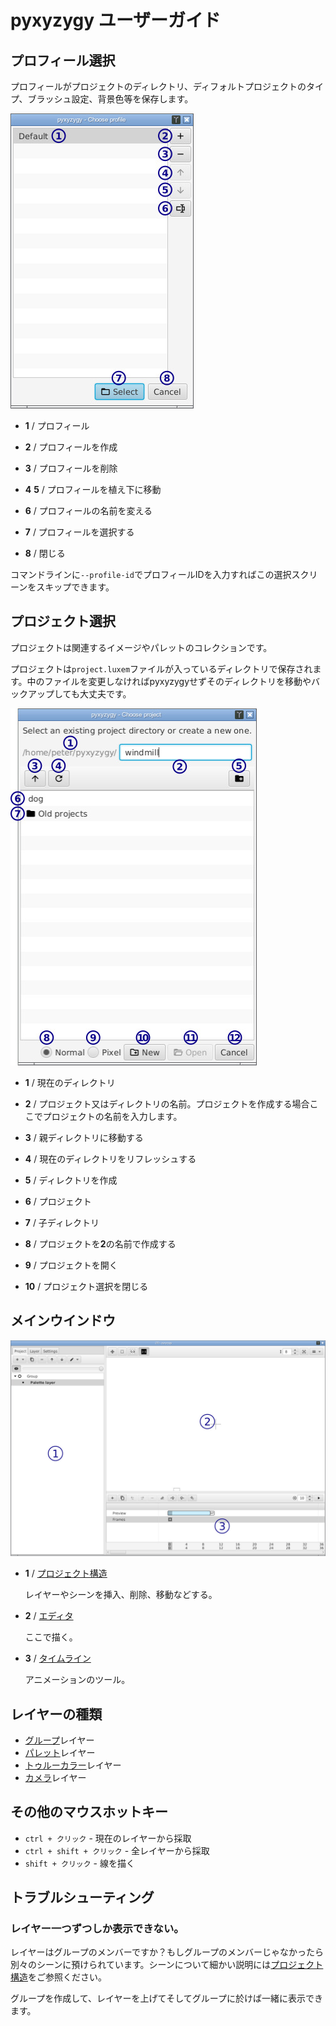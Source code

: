 # pyxyzygy ユーザーガイド

## プロフィール選択

プロフィールがプロジェクトのディレクトリ、ディフォルトプロジェクトのタイプ、ブラッシュ設定、背景色等を保存します。

![Profile select](../../docs/newprofile.jpg)

- **1** / プロフィール

- **2** / プロフィールを作成

- **3** / プロフィールを削除

- **4** **5** / プロフィールを植え下に移動

- **6** / プロフィールの名前を変える

- **7** / プロフィールを選択する

- **8** / 閉じる

コマンドラインに`--profile-id`でプロフィールIDを入力すればこの選択スクリーンをスキップできます。

## プロジェクト選択

プロジェクトは関連するイメージやパレットのコレクションです。

プロジェクトは`project.luxem`ファイルが入っているディレクトリで保存されます。中のファイルを変更しなければpyxyzygyせずそのディレクトリを移動やバックアップしても大丈夫です。

![Project selection](../../docs/newproject.jpg)

- **1** /  現在のディレクトリ

- **2** / プロジェクト又はディレクトリの名前。プロジェクトを作成する場合ここでプロジェクトの名前を入力します。

- **3** / 親ディレクトリに移動する

- **4** / 現在のディレクトリをリフレッシュする

- **5** / ディレクトリを作成

- **6** / プロジェクト

- **7** / 子ディレクトリ

- **8** / プロジェクトを**2**の名前で作成する

- **9** / プロジェクトを開く

- **10** / プロジェクト選択を閉じる

## メインウインドウ

![Main window](../../docs/mainwindow.jpg)

- **1** / [プロジェクト構造](project_section.md)

    レイヤーやシーンを挿入、削除、移動などする。

- **2** / [エディタ](editor_section.md)

    ここで描く。

- **3** / [タイムライン](timeline_section.md)

    アニメーションのツール。

## レイヤーの種類

- [グループ](group_layer.md)レイヤー
- [パレット](palette_layer.md)レイヤー
- [トゥルーカラー](true_color_layer.md)レイヤー
- [カメラ](camera_layer.md)レイヤー

## その他のマウスホットキー

- `ctrl + クリック` - 現在のレイヤーから採取
- `ctrl + shift + クリック` - 全レイヤーから採取
- `shift + クリック` - 線を描く

## トラブルシューティング

### レイヤー一つずつしか表示できない。

レイヤーはグループのメンバーですか？もしグループのメンバーじゃなかったら別々のシーンに預けられています。シーンについて細かい説明には[プロジェクト構造](project_section.md)をご参照ください。

グループを作成して、レイヤーを上げてそしてグループに於けば一緒に表示できます。
